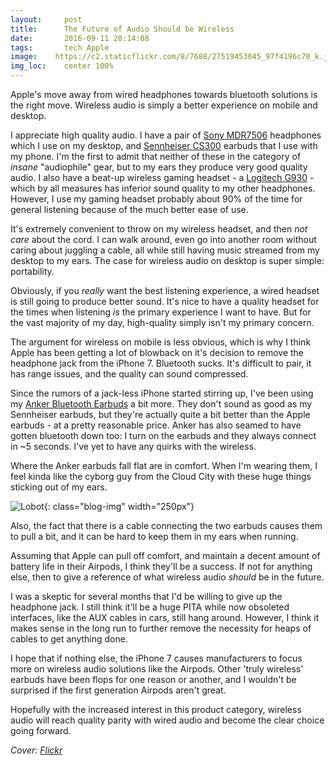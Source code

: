 ```yaml
---
layout:     post
title:      The Future of Audio Should be Wireless
date:       2016-09-11 20:14:08
tags:       tech Apple
image: 	  https://c2.staticflickr.com/8/7688/27519453045_97f4196c70_k.jpg
img_loc:    center 100%
---
```


Apple's move away from wired headphones towards bluetooth solutions is the right move. Wireless audio is simply a better experience on mobile and desktop.<!--break-->

I appreciate high quality audio. I have a pair of [Sony MDR7506](https://www.amazon.com/Sony-MDR7506-Professional-Diaphragm-Headphone/dp/B000AJIF4E) headphones which I use on my desktop, and [Sennheiser CS300](https://www.amazon.com/Sennheiser-II-Precision-Enhanced-Earbuds/dp/B001EZYMF4) earbuds that I use with my phone. I'm the first to admit that neither of these in the category of *insane* "audiophile" gear, but to my ears they produce very good quality audio. I also have a beat-up wireless gaming headset - a [Logitech G930](https://www.amazon.com/Logitech-Wireless-Surround-Headphones-Microphone/dp/B003VANOFY) - which by all measures has inferior sound quality to my other headphones. However, I use my gaming headset probably about 90% of the time for general listening because of the much better ease of use.

It's extremely convenient to throw on my wireless headset, and then *not care* about the cord. I can walk around, even go into another room without caring about juggling a cable, all while still having music streamed from my desktop to my ears. The case for wireless audio on desktop is super simple: portability.

Obviously, if you *really* want the best listening experience, a wired headset is still going to produce better sound. It's nice to have a quality headset for the times when listening *is* the primary experience I want to have. But for the vast majority of my day, high-quality simply isn't my primary concern.

The argument for wireless on mobile is less obvious, which is why I think Apple has been getting a lot of blowback on it's decision to remove the headphone jack from the iPhone 7. Bluetooth sucks. It's difficult to pair, it has range issues, and the quality can sound compressed.

Since the rumors of a jack-less iPhone started stirring up, I've been using my [Anker Bluetooth Earbuds](https://www.amazon.com/Anker-SoundBuds-Headphones-Cancellation-Sweatproof/dp/B016Y8XJCW) a bit more. They don't sound as good as my Sennheiser earbuds, but they're actually quite a bit better than the Apple earbuds - at a pretty reasonable price. Anker has also seamed to have gotten bluetooth down too: I turn on the earbuds and they always connect in ~5 seconds. I've yet to have any quirks with the wireless.

Where the Anker earbuds fall flat are in comfort. When I'm wearing them, I feel kinda like the cyborg guy from the Cloud City with these huge things sticking out of my ears.

![Lobot](http://vignette2.wikia.nocookie.net/starwars/images/9/96/SWE_Lobot.jpg/revision/latest/scale-to-width-down/499?cb=20160123060717){: class="blog-img" width="250px"}

Also, the fact that there is a cable connecting the two earbuds causes them to pull a bit, and it can be hard to keep them in my ears when running.

Assuming that Apple can pull off comfort, and maintain a decent amount of battery life in their Airpods, I think they'll be a success. If not for anything else, then to give a reference of what wireless audio *should* be in the future.

I was a skeptic for several months that I'd be willing to give up the headphone jack. I still think it'll be a huge PITA while now obsoleted interfaces, like the AUX cables in cars, still hang around. However, I think it makes sense in the long run to further remove the necessity for heaps of cables to get anything done.

I hope that if nothing else, the iPhone 7 causes manufacturers to focus more on wireless audio solutions like the Airpods. Other 'truly wireless' earbuds have been flops for one reason or another, and I wouldn't be surprised if the first generation Airpods aren't great. 

Hopefully with the increased interest in this product category, wireless audio will reach quality parity with wired audio and become the clear choice going forward. 

*Cover: [Flickr](https://c2.staticflickr.com/8/7688/27519453045_97f4196c70_k.jpg)*
